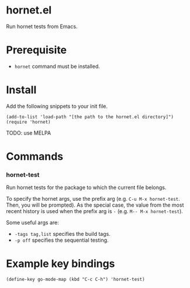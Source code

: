 # hornet.el

Run hornet tests from Emacs.

# Prerequisite

* `hornet` command must be installed.

# Install

Add the following snippets to your init file.

```
(add-to-list 'load-path "[the path to the hornet.el directory]")
(require 'hornet)
```

TODO: use MELPA

# Commands

### hornet-test

Run hornet tests for the package to which the current file belongs.

To specify the hornet args, use the prefix arg (e.g. `C-u M-x hornet-test`. Then, you will be prompted). As the special case, the value from the most recent history is used when the prefix arg is `-` (e.g. `M-- M-x hornet-test`).

Some useful args are:
* `-tags tag,list` specifies the build tags.
* `-p off` specifies the sequential testing.

# Example key bindings

```
(define-key go-mode-map (kbd "C-c C-h") 'hornet-test)
```
